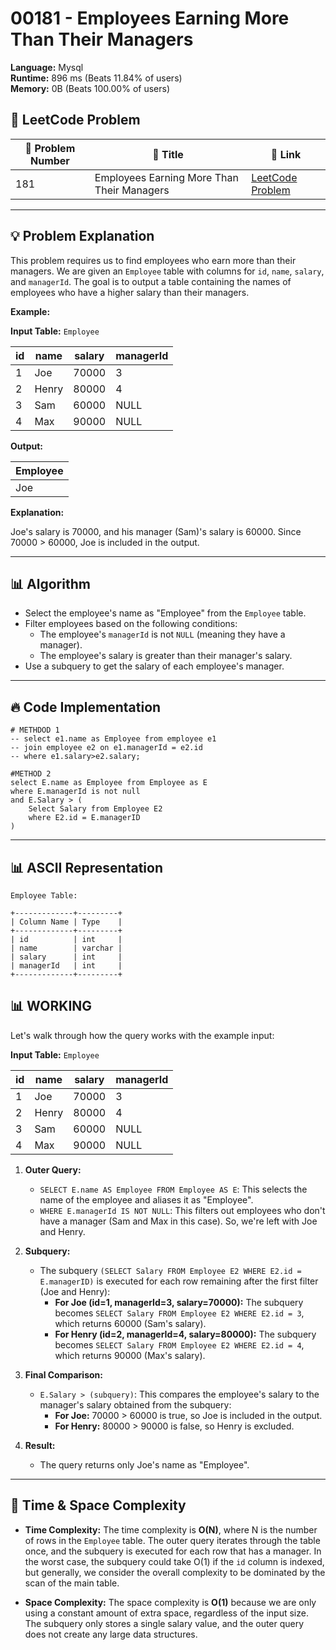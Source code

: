 # 00181 - Employees Earning More Than Their Managers
    
**Language:** Mysql  
**Runtime:** 896 ms (Beats 11.84% of users)  
**Memory:** 0B (Beats 100.00% of users)  

## 📝 **LeetCode Problem**

| 🔢 Problem Number | 📌 Title                                       | 🔗 Link                                                                                   |
| ------------------ | --------------------------------------------- | ----------------------------------------------------------------------------------------- |
| 181                | Employees Earning More Than Their Managers | [LeetCode Problem](https://leetcode.com/problems/employees-earning-more-than-their-managers/) |

---

## 💡 **Problem Explanation**

This problem requires us to find employees who earn more than their managers. We are given an `Employee` table with columns for `id`, `name`, `salary`, and `managerId`. The goal is to output a table containing the names of employees who have a higher salary than their managers.

**Example:**

**Input Table:** `Employee`

| id  | name   | salary | managerId |
| --- | ------ | ------ | --------- |
| 1   | Joe    | 70000  | 3         |
| 2   | Henry  | 80000  | 4         |
| 3   | Sam    | 60000  | NULL      |
| 4   | Max    | 90000  | NULL      |

**Output:**

| Employee |
| -------- |
| Joe      |

**Explanation:**

Joe's salary is 70000, and his manager (Sam)'s salary is 60000. Since 70000 > 60000, Joe is included in the output.

---

## 📊 **Algorithm**

*   Select the employee's name as "Employee" from the `Employee` table.
*   Filter employees based on the following conditions:
    *   The employee's `managerId` is not `NULL` (meaning they have a manager).
    *   The employee's salary is greater than their manager's salary.
*   Use a subquery to get the salary of each employee's manager.

---

## 🔥 **Code Implementation**

```mysql
# METHDOD 1
-- select e1.name as Employee from employee e1
-- join employee e2 on e1.managerId = e2.id
-- where e1.salary>e2.salary;

#METHOD 2
select E.name as Employee from Employee as E
where E.managerId is not null
and E.Salary > (
    Select Salary from Employee E2
    where E2.id = E.managerID
)
```

---

## 📊 **ASCII Representation**

```
Employee Table:

+-------------+---------+
| Column Name | Type    |
+-------------+---------+
| id          | int     |
| name        | varchar |
| salary      | int     |
| managerId   | int     |
+-------------+---------+
```

## 📊 **WORKING**

Let's walk through how the query works with the example input:

**Input Table:** `Employee`

| id  | name   | salary | managerId |
| --- | ------ | ------ | --------- |
| 1   | Joe    | 70000  | 3         |
| 2   | Henry  | 80000  | 4         |
| 3   | Sam    | 60000  | NULL      |
| 4   | Max    | 90000  | NULL      |

1.  **Outer Query:**
    *   `SELECT E.name AS Employee FROM Employee AS E`: This selects the name of the employee and aliases it as "Employee".
    *   `WHERE E.managerId IS NOT NULL`: This filters out employees who don't have a manager (Sam and Max in this case).  So, we're left with Joe and Henry.

2.  **Subquery:**
    *   The subquery `(SELECT Salary FROM Employee E2 WHERE E2.id = E.managerID)` is executed for each row remaining after the first filter (Joe and Henry):
        *   **For Joe (id=1, managerId=3, salary=70000):** The subquery becomes `SELECT Salary FROM Employee E2 WHERE E2.id = 3`, which returns 60000 (Sam's salary).
        *   **For Henry (id=2, managerId=4, salary=80000):** The subquery becomes `SELECT Salary FROM Employee E2 WHERE E2.id = 4`, which returns 90000 (Max's salary).

3.  **Final Comparison:**
    *   `E.Salary > (subquery)`:  This compares the employee's salary to the manager's salary obtained from the subquery:
        *   **For Joe:** 70000 > 60000 is true, so Joe is included in the output.
        *   **For Henry:** 80000 > 90000 is false, so Henry is excluded.

4.  **Result:**
    *   The query returns only Joe's name as "Employee".

---

## 🚀 **Time & Space Complexity**

*   **Time Complexity:** The time complexity is **O(N)**, where N is the number of rows in the `Employee` table.  The outer query iterates through the table once, and the subquery is executed for each row that has a manager.  In the worst case, the subquery could take O(1) if the `id` column is indexed, but generally, we consider the overall complexity to be dominated by the scan of the main table.

*   **Space Complexity:** The space complexity is **O(1)** because we are only using a constant amount of extra space, regardless of the input size. The subquery only stores a single salary value, and the outer query does not create any large data structures.
    